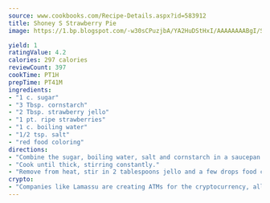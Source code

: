 ```yaml
---
source: www.cookbooks.com/Recipe-Details.aspx?id=583912
title: Shoney S Strawberry Pie
image: https://1.bp.blogspot.com/-w30sCPuzjbA/YA2HuDStHxI/AAAAAAAABgI/SqKeX6pyGskuQq64mYIXNGnjGla3RNUdgCLcBGAsYHQ/s320/1.png

yield: 1
ratingValue: 4.2
calories: 297 calories
reviewCount: 397
cookTime: PT1H
prepTime: PT41M
ingredients:
- "1 c. sugar"
- "3 Tbsp. cornstarch"
- "2 Tbsp. strawberry jello"
- "1 pt. ripe strawberries"
- "1 c. boiling water"
- "1/2 tsp. salt"
- "red food coloring"
directions:
- "Combine the sugar, boiling water, salt and cornstarch in a saucepan."
- "Cook until thick, stirring constantly."
- "Remove from heat, stir in 2 tablespoons jello and a few drops food coloring. Cool thoroughly."
crypto:
- "Companies like Lamassu are creating ATMs for the cryptocurrency, allowing you to scan your Bitcoin QR code, enter your cash, and buy bitcoin with the push of a button."
---
```

